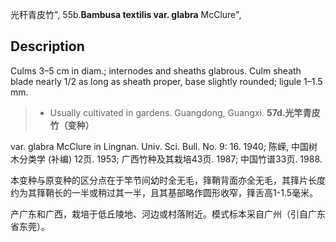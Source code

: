 光秆青皮竹",
55b.**Bambusa textilis var. glabra** McClure",

## Description
Culms 3–5 cm in diam.; internodes and sheaths glabrous. Culm sheath blade nearly 1/2 as long as sheath proper, base slightly rounded; ligule 1–1.5 mm.

> * Usually cultivated in gardens. Guangdong, Guangxi.
**57d.光竿青皮竹（变种）**

var. glabra McClure in Lingnan. Univ. Sci. Bull. No. 9: 16. 1940; 陈嵘, 中国树木分类学 (补编) 12页. 1953; 广西竹种及其栽培43页. 1987; 中国竹谱33页. 1988.

本变种与原变种的区分点在于竿节间幼时全无毛，箨鞘背面亦全无毛，其箨片长度约为其箨鞘长的一半或稍过其一半，且其基部略作圆形收窄，箨舌高1-1.5毫米。

产广东和广西，栽培于低丘陵地、河边或村落附近。模式标本采自广州（引自广东省东莞）。
